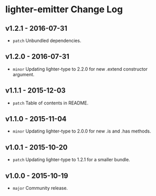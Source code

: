 # lighter-emitter Change Log

## v1.2.1 - 2016-07-31
* `patch` Unbundled dependencies.

## v1.2.0 - 2016-07-31
* `minor` Updating lighter-type to 2.2.0 for new .extend constructor argument.

## v1.1.1 - 2015-12-03
* `patch` Table of contents in README.

## v1.1.0 - 2015-11-04
* `minor` Updating lighter-type to 2.0.0 for new .is and .has methods.

## v1.0.1 - 2015-10-20
* `patch` Updating lighter-type to 1.2.1 for a smaller bundle.

## v1.0.0 - 2015-10-19
* `major` Community release.
